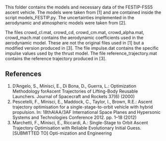 This folder contains the models and necessary data of the FESTIP-FSS5 ascent vehicle. The models were taken from [1] and are contained inside the script models_FESTIP.py.
The uncertainties implemented in the aerodynamic and atmospheric models were taken from [2].

The files crowd_cl.mat, crowd_cd, crowd_cm.mat, crowd_alpha.mat, crowd_mach.mat contains the aerodynamic coefficients used in the aerodynamic model. These are not the original files used in [1] but a modified version produced in [3]. The file impulse.dat contains the specific impulse values used by the thrust model. The file reference_trajectory.mat contains the reference trajectory produced in [3].


## References
1. D’Angelo, S., Minisci, E., Di Bona, D., Guerra, L.: Optimization Methodology forAscent Trajectories of Lifting-Body Reusable Launchers. Journal of Spacecraft and Rockets 37(6) (2000)
2. Pescetelli, F., Minisci, E., Maddock, C., Taylor, I., Brown, R.E.: Ascent trajectory optimisation  for  a  single-stage-to-orbit  vehicle  with  hybrid  propulsion.  In:  18thAIAA/3AF International Space Planes and Hypersonic Systems and Technologies Conference 2012. pp. 1–18 (2012)
3. Marchetti, F., Minisci, E., Riccardi, A.: Single-Stage to Orbit Ascent Trajectory Optimisation with Reliable Evolutionary Initial Guess. [SUBMITTED TO] Opti-mization and Engineering
